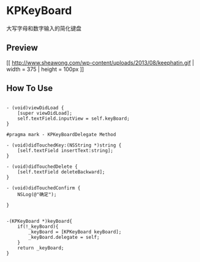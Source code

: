 # KPKeyBoard
大写字母和数字输入的简化键盘

## Preview

<!--![image](https://github.com/lyleLH/KPKeyBoard/blob/master/2017-06-07%2012_42_40.gif =375*667)-->


<!--![2017-06-07 12_42_40.gif](http://upload-images.jianshu.io/upload_images/1206973-e2cb9f6ac33ed51d.gif?imageMogr2/auto-orient/strip){: width="375px" height="667px"}-->

[[ http://www.sheawong.com/wp-content/uploads/2013/08/keephatin.gif | width = 375 | height = 100px ]]



## How To Use

```

- (void)viewDidLoad {
    [super viewDidLoad];
    self.textField.inputView = self.keyBoard;
}

#pragma mark - KPKeyBoardDelegate Method

- (void)didTouchedKey:(NSString *)string {
    [self.textField insertText:string];
}

- (void)didTouchedDelete {
    [self.textField deleteBackward];
}

- (void)didTouchedConfirm {
    NSLog(@"确定");
    
}


-(KPKeyBoard *)keyBoard{
    if(!_keyBoard){
        _keyBoard = [KPKeyBoard keyBoard];
        _keyBoard.delegate = self;
    }
    return _keyBoard;
}

```
